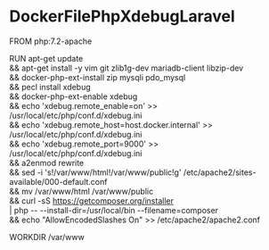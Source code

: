 # DockerFilePhpXdebugLaravel

FROM php:7.2-apache

RUN apt-get update \
 && apt-get install -y vim git zlib1g-dev mariadb-client libzip-dev \
 && docker-php-ext-install zip mysqli pdo_mysql \
 && pecl install xdebug \
 && docker-php-ext-enable xdebug \
 && echo 'xdebug.remote_enable=on' >> /usr/local/etc/php/conf.d/xdebug.ini \
 && echo 'xdebug.remote_host=host.docker.internal' >> /usr/local/etc/php/conf.d/xdebug.ini \
 && echo 'xdebug.remote_port=9000' >>  /usr/local/etc/php/conf.d/xdebug.ini \
 && a2enmod rewrite \
 && sed -i 's!/var/www/html!/var/www/public!g' /etc/apache2/sites-available/000-default.conf \
 && mv /var/www/html /var/www/public \
 && curl -sS https://getcomposer.org/installer \
  | php -- --install-dir=/usr/local/bin --filename=composer \
 && echo "AllowEncodedSlashes On" >> /etc/apache2/apache2.conf

WORKDIR /var/www
